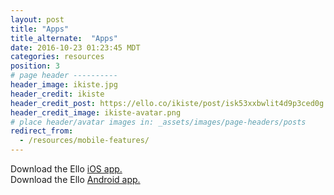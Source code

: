 ```yaml
---
layout: post
title: "Apps"
title_alternate:  "Apps"
date: 2016-10-23 01:23:45 MDT
categories: resources
position: 3
# page header ----------
header_image: ikiste.jpg
header_credit: ikiste
header_credit_post: https://ello.co/ikiste/post/isk53xxbwlit4d9p3ced0g
header_credit_image: ikiste-avatar.png
# place header/avatar images in: _assets/images/page-headers/posts
redirect_from:
  - /resources/mobile-features/
---
```


Download the Ello [iOS app.](https://itunes.apple.com/app/apple-store/id953614327?mt=8)    
Download the Ello [Android app.](https://play.google.com/store/apps/details?id=co.ello.ElloApp)

